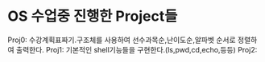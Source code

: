# OS 수업중 진행한 Project들
Proj0: 수강계획표짜기.구조체를 사용하여 선수과목순,난이도순,알파벳 순서로 정렬하여 출력한다.
Proj1: 기본적인 shell기능들을 구현한다.(ls,pwd,cd,echo,등등)
Proj2:
